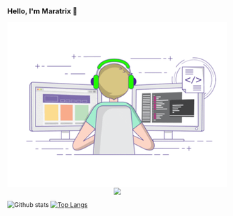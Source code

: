 ### Hello, I'm Maratrix 👋

<p align="center">
  <img align="center" src="https://github.com/maratrixx/maratrixx/raw/master/developer.gif"/>
<img align="center" src="https://github-profile-trophy.vercel.app/?username=maratrixx&title=MultipleLang,Star,Follower,Commit,Issue" style="max-width:100%;">
</p>


![Github stats](https://github-readme-stats.vercel.app/api?username=maratrixx&show_icons=true&count_private=true&hide=stars&include_all_commits=true&theme=buefy)
[![Top Langs](https://github-readme-stats.vercel.app/api/top-langs/?username=maratrixx&layout=compact)](https://github.com/anuraghazra/github-readme-stats)